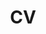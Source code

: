 ---
layout: cv
permalink: /cv/
title: CV
nav: true
nav_order: 1
#cv_pdf: example_pdf.pdf
description: Welcome to my CV! Here you'll find a brief summary of my experience and skills. If you want an in-depth look at my professional experience, my approach to work, or my achievements, feel free to reach me at LinkedIn for more information. I will be more than happy to answer!
toc:
  sidebar: left
---